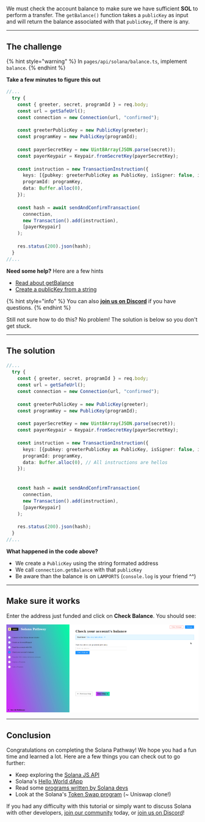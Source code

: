 # 

We must check the account balance to make sure we have sufficient **SOL** to perform a transfer. The `getBalance()` function takes a `publicKey` as input and will return the balance associated with that `publicKey`, if there is any.

----------------------------------

## The challenge

{% hint style="warning" %}
In `pages/api/solana/balance.ts`, implement `balance`.
{% endhint %}

**Take a few minutes to figure this out**

```typescript
//...
  try {
    const { greeter, secret, programId } = req.body;
    const url = getSafeUrl();
    const connection = new Connection(url, "confirmed");

    const greeterPublicKey = new PublicKey(greeter);
    const programKey = new PublicKey(programId);

    const payerSecretKey = new Uint8Array(JSON.parse(secret));
    const payerKeypair = Keypair.fromSecretKey(payerSecretKey);

    const instruction = new TransactionInstruction({
      keys: [{pubkey: greeterPublicKey as PublicKey, isSigner: false, isWritable: true}],
      programId: programKey,
      data: Buffer.alloc(0), 
    });

    const hash = await sendAndConfirmTransaction(
      connection,
      new Transaction().add(instruction),
      [payerKeypair]
    );

    res.status(200).json(hash);
  } 
//...
```

**Need some help?** Here are a few hints
* [Read about getBalance](https://solana-labs.github.io/solana-web3.js/classes/Connection.html#getbalance)
* [Create a publicKey from a string](https://solana-labs.github.io/solana-web3.js/classes/PublicKey.html#constructor)  

{% hint style="info" %}
You can also [**join us on Discord**](https://discord.gg/fszyM7K) if you have questions.
{% endhint %}

Still not sure how to do this? No problem! The solution is below so you don't get stuck.

----------------------------------

## The solution

```typescript
//...
  try {
    const { greeter, secret, programId } = req.body;
    const url = getSafeUrl();
    const connection = new Connection(url, "confirmed");

    const greeterPublicKey = new PublicKey(greeter);
    const programKey = new PublicKey(programId);

    const payerSecretKey = new Uint8Array(JSON.parse(secret));
    const payerKeypair = Keypair.fromSecretKey(payerSecretKey);

    const instruction = new TransactionInstruction({
      keys: [{pubkey: greeterPublicKey as PublicKey, isSigner: false, isWritable: true}],
      programId: programKey,
      data: Buffer.alloc(0), // All instructions are hellos
    });


    const hash = await sendAndConfirmTransaction(
      connection,
      new Transaction().add(instruction),
      [payerKeypair]
    );

    res.status(200).json(hash);
  } 
//...
```

**What happened in the code above?**

* We create a `PublicKey` using the string formated address
* We call `connection.getBalance` with that `publicKey`
* Be aware than the balance is on `LAMPORTS` (`console.log` is your friend ^^) 

----------------------------------

## Make sure it works

Enter the address just funded and click on **Check Balance**. You should see:

![](../../../.gitbook/assets/solana-balance.gif)

----------------------------------

## Conclusion

Congratulations on completing the Solana Pathway! We hope you had a fun time and learned a lot. Here are a few things you can check out to go further:

* Keep exploring the [Solana JS API](https://solana-labs.github.io/solana-web3.js/modules.html#sendandconfirmtransaction)
* Solana's [Hello World dApp](https://github.com/solana-labs/example-helloworld)
* Read some [programs written by Solana devs](https://github.com/solana-labs/solana-program-library/tree/master/examples)
* Look at the Solana's [Token Swap program](https://github.com/solana-labs/solana-program-library/tree/master/token-swap) (~ Uniswap clone!)

If you had any difficulty with this tutorial or simply want to discuss Solana with other developers, [join our community](https://community.figment.io) today, or [join us on Discord](https://discord.gg/EBveT5xs9D)!